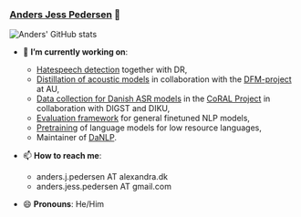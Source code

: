 ### [Anders Jess Pedersen](https://sites.google.com/view/andersjesspedersen/) 👋

<!--
**AJDERS/AJDERS** is a ✨ _special_ ✨ repository because its `README.md` (this file) appears on your GitHub profile.

Here are some ideas to get you started:
-->

![Anders' GitHub stats](https://github-readme-stats.vercel.app/api?username=AJDERS&show_icons=true&theme=transparent)


- 🔭 **I’m currently working on**:
  - [Hatespeech detection](https://github.com/alexandrainst/hatespeech) together with DR,
  - [Distillation of acoustic models](https://github.com/AJDERS/distill_speech/blob/main/README.md) in collaboration with the [DFM-project](https://pure.au.dk/portal/da/projects/danish-foundation-models(073ab12f-0429-4ce0-877e-3f16eb38242d).html) at AU,
  - [Data collection for Danish ASR models](https://sprogteknologi.dk/blog/sprogteknologisk-konference-2022-afholdt-dansk-sprogteknologi-under-samme-tag-for-en-dag) in the [CoRAL Project](https://sprogtek-ressources.digst.govcloud.dk/Sprogtek2022/slides/Danske%20taledata.pdf) in collaboration with DIGST and DIKU,
  - [Evaluation framework](https://github.com/alexandrainst/AIAI-eval) for general finetuned NLP models,
  - [Pretraining](https://github.com/AJDERS/pretraining) of language models for low resource languages,
  - Maintainer of [DaNLP](https://github.com/alexandrainst/danlp).


- 📫 **How to reach me**:
  - anders.j.pedersen AT alexandra.dk
  - anders.jess.pedersen AT gmail.com


- 😄 **Pronouns**: He/Him
